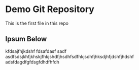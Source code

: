 # Demo Git Repository

This is the first file in this repo

## Ipsum Below

kfdsajfhjkdshf
fdsafdasf
sadf
asdfsdsjkhfjkhskjfhkjshdfjhsdhfsdfhkjsdhfjhksdjhfjdshfjhdshf
adsfdagdfgfdsgfdhdfhfdh